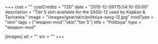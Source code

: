 +++
cost = ""
costCredits = "720"
date = "2015-12-09T15:54:10-05:00"
description = "Tier 5 skin available for the SASG-12 used by Kapkan & Tachanka."
image = "/images/gear/skin/politsiya-sasg-12.jpg"
modType = "skin"
tags = ["weapon mod","skin","tier 5"]
title = "Politsiya"
type = "weapon-mod"

[images]
  alt = ""
  src = ""
+++
